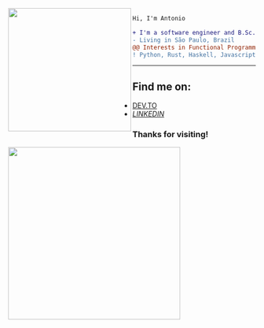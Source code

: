 <img src="https://i.giphy.com/media/l3vRmVv5P01I5NDAA/giphy.webp" width="250"  align="left"/>

``` diff
Hi, I'm Antonio

+ I'm a software engineer and B.Sc. in Computer Science
- Living in São Paulo, Brazil
@@ Interests in Functional Programming, Emacs, Open Source Softwares, CTF, Bug Bounty, Programming Languages @@
! Python, Rust, Haskell, Javascript and Flutter
```

---
## Find me on:
- [DEV.TO](https://dev.to/tiotoninho)
- [*LINKEDIN*](https://www.linkedin.com/in/antoniomouravs/)

### Thanks for visiting!
<img src="https://media.giphy.com/media/rN7YEOsLbeJPogHQhr/giphy.gif" width="350"  align="left"/>

